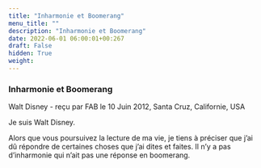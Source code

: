 ```yaml
---
title: "Inharmonie et Boomerang"
menu_title: ""
description: "Inharmonie et Boomerang"
date: 2022-06-01 06:00:01+00:267
draft: False
hidden: True
weight:
---
```

### Inharmonie et Boomerang

Walt Disney - reçu par FAB le 10 Juin 2012, Santa Cruz, Californie, USA


Je suis Walt Disney.

Alors que vous poursuivez la lecture de ma vie, je tiens à préciser que j’ai dû répondre de certaines choses que j’ai dites et faites. Il n’y a pas d’inharmonie qui n’ait pas une réponse en boomerang.



